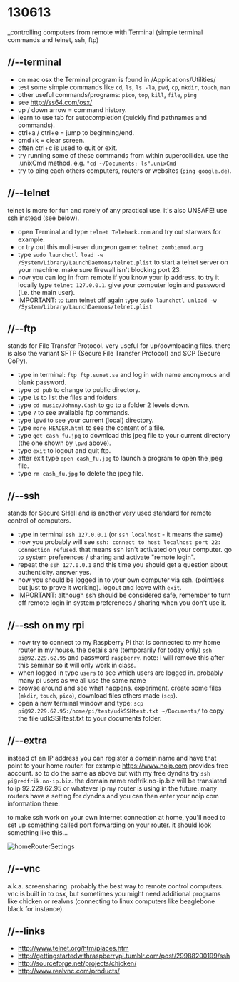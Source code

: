 130613
======

_controlling computers from remote with Terminal (simple terminal commands and telnet, ssh, ftp)

//--terminal
------------
* on mac osx the Terminal program is found in /Applications/Utilities/
* test some simple commands like `cd`, `ls`, `ls -la`, `pwd`, `cp`, `mkdir`, `touch`, `man`
* other useful commands/programs: `pico`, `top`, `kill`, `file`, `ping`
* see <http://ss64.com/osx/>
* up / down arrow = command history.
* learn to use tab for autocompletion (quickly find pathnames and commands).
* ctrl+a / ctrl+e = jump to beginning/end.
* cmd+k = clear screen.
* often ctrl+c is used to quit or exit.
* try running some of these commands from within supercollider. use the .unixCmd method. e.g. `"cd ~/Documents; ls".unixCmd`
* try to ping each others computers, routers or websites (`ping google.de`).

//--telnet
----------
telnet is more for fun and rarely of any practical use. it's also UNSAFE! use ssh instead (see below).
* open Terminal and type `telnet Telehack.com` and try out starwars for example.
* or try out this multi-user dungeon game: `telnet zombiemud.org`
* type `sudo launchctl load -w /System/Library/LaunchDaemons/telnet.plist` to start a telnet server on your machine. make sure firewall isn't blocking port 23.
* now you can log in from remote if you know your ip address. to try it locally type `telnet 127.0.0.1`. give your computer login and password (i.e. the main user).
* IMPORTANT: to turn telnet off again type `sudo launchctl unload -w /System/Library/LaunchDaemons/telnet.plist`

//--ftp
-------
stands for File Transfer Protocol. very useful for up/downloading files. there is also the variant SFTP (Secure File Transfer Protocol) and SCP (Secure CoPy).
* type in terminal: `ftp ftp.sunet.se` and log in with name anonymous and blank password.
* type `cd pub` to change to public directory.
* type `ls` to list the files and folders.
* type `cd music/Johnny.Cash` to go to a folder 2 levels down.
* type `?` to see available ftp commands.
* type `lpwd` to see your current (local) directory.
* type `more HEADER.html` to see the content of a file.
* type `get cash_fu.jpg` to download this jpeg file to your current directory (the one shown by `lpwd` above).
* type `exit` to logout and quit ftp.
* after exit type `open cash_fu.jpg` to launch a program to open the jpeg file.
* type `rm cash_fu.jpg` to delete the jpeg file.

//--ssh
-------
stands for Secure SHell and is another very used standard for remote control of computers.
* type in terminal `ssh 127.0.0.1` (or `ssh localhost` - it means the same)
* now you probably will see `ssh: connect to host localhost port 22: Connection refused`. that means ssh isn't activated on your computer. go to system preferences / sharing and activate "remote login".
* repeat the `ssh 127.0.0.1` and this time you should get a question about authenticity. answer yes.
* now you should be logged in to your own computer via ssh. (pointless but just to prove it working). logout and leave with `exit`.
* IMPORTANT: although ssh should be considered safe, remember to turn off remote login in system preferences / sharing when you don't use it.

//--ssh on my rpi
-----------------
* now try to connect to my Raspberry Pi that is connected to my home router in my house. the details are (temporarily for today only) `ssh pi@92.229.62.95` and password `raspberry`. note: i will remove this after this seminar so it will only work in class.
* when logged in type `users` to see which users are logged in. probably many pi users as we all use the same name
* browse around and see what happens. experiment. create some files (`mkdir`, `touch`, `pico`), download files others made (`scp`).
* open a new terminal window and type: `scp pi@92.229.62.95:/home/pi/test/udkSSHtest.txt ~/Documents/` to copy the file udkSSHtest.txt to your documents folder.

//--extra
---------
instead of an IP address you can register a domain name and have that point to your home router. for example <https://www.noip.com> provides free account.
so to do the same as above but with my free dyndns try `ssh pi@redfrik.no-ip.biz`. the domain name redfrik.no-ip.biz will be translated to ip 92.229.62.95 or whatever ip my router is using in the future. many routers have a setting for dyndns and you can then enter your noip.com information there.

to make ssh work on your own internet connection at home, you'll need to set up something called port forwarding on your router. it should look something like this...

![homeRouterSettings](https://raw.github.com/redFrik/udk09-Bits_and_Pieces/master/udk130613/home_router_settings.png)

//--vnc
-------
a.k.a. screensharing. probably the best way to remote control computers. vnc is built in to osx, but sometimes you might need additional programs like chicken or realvns (connecting to linux computers like beaglebone black for instance).

//--links
---------
* <http://www.telnet.org/htm/places.htm>
* <http://gettingstartedwithraspberrypi.tumblr.com/post/29988200199/ssh>
* <http://sourceforge.net/projects/chicken/>
* <http://www.realvnc.com/products/>
